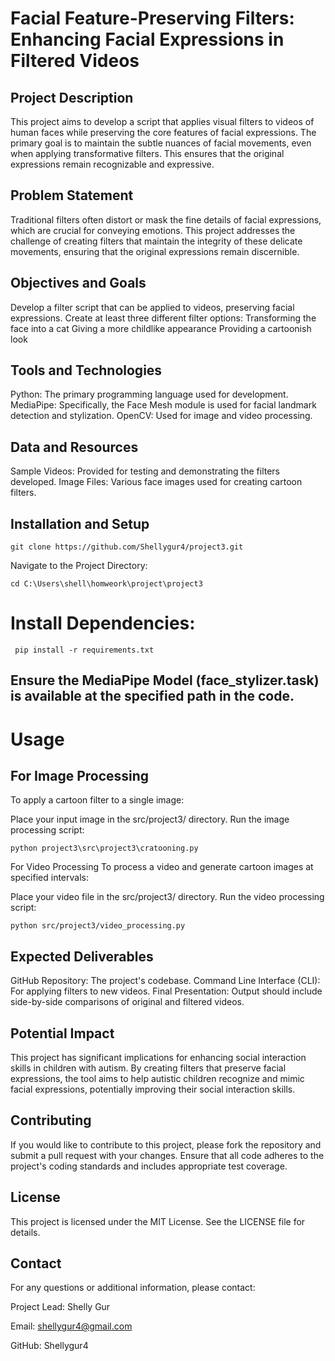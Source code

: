 
# Facial Feature-Preserving Filters: Enhancing Facial Expressions in Filtered Videos

## Project Description
  
This project aims to develop a script that applies visual filters to videos of human faces while preserving the core features of facial expressions. The primary goal is to maintain the subtle nuances of facial movements, even when applying transformative filters. This ensures that the original expressions remain recognizable and expressive.

## Problem Statement
Traditional filters often distort or mask the fine details of facial expressions, which are crucial for conveying emotions. This project addresses the challenge of creating filters that maintain the integrity of these delicate movements, ensuring that the original expressions remain discernible.

## Objectives and Goals
Develop a filter script that can be applied to videos, preserving facial expressions.
Create at least three different filter options:
Transforming the face into a cat
Giving a more childlike appearance
Providing a cartoonish look
## Tools and Technologies
Python: The primary programming language used for development.
MediaPipe: Specifically, the Face Mesh module is used for facial landmark detection and stylization.
OpenCV: Used for image and video processing.
## Data and Resources
Sample Videos: Provided for testing and demonstrating the filters developed.
Image Files: Various face images used for creating cartoon filters.
## Installation and Setup

```git clone https://github.com/Shellygur4/project3.git```

Navigate to the Project Directory:


```cd C:\Users\shell\homweork\project\project3```

# Install Dependencies:


``` pip install -r requirements.txt```

## Ensure the MediaPipe Model (face_stylizer.task) is available at the specified path in the code.

# Usage

## For Image Processing
To apply a cartoon filter to a single image:

Place your input image in the src/project3/ directory.
Run the image processing script:

```python project3\src\project3\cratooning.py```

For Video Processing
To process a video and generate cartoon images at specified intervals:

Place your video file in the src/project3/ directory.
Run the video processing script:

```python src/project3/video_processing.py```

## Expected Deliverables
GitHub Repository: The project's codebase.
Command Line Interface (CLI): For applying filters to new videos.
Final Presentation: Output should include side-by-side comparisons of original and filtered videos.

## Potential Impact
This project has significant implications for enhancing social interaction skills in children with autism. By creating filters that preserve facial expressions, the tool aims to help autistic children recognize and mimic facial expressions, potentially improving their social interaction skills.

## Contributing
If you would like to contribute to this project, please fork the repository and submit a pull request with your changes. Ensure that all code adheres to the project's coding standards and includes appropriate test coverage.

## License
This project is licensed under the MIT License. See the LICENSE file for details.

## Contact
For any questions or additional information, please contact:

Project Lead: Shelly Gur

Email: shellygur4@gmail.com

GitHub: Shellygur4
